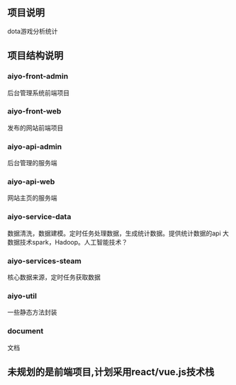 ## 项目说明
dota游戏分析统计


## 项目结构说明
### aiyo-front-admin
后台管理系统前端项目

### aiyo-front-web
发布的网站前端项目

### aiyo-api-admin
后台管理的服务端

### aiyo-api-web
网站主页的服务端

### aiyo-service-data
数据清洗，数据建模。定时任务处理数据，生成统计数据。提供统计数据的api
大数据技术spark，Hadoop。人工智能技术？
### aiyo-services-steam
核心数据来源，定时任务获取数据

### aiyo-util
一些静态方法封装

### document
文档

## 未规划的是前端项目,计划采用react/vue.js技术栈